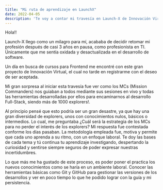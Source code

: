 ```yaml
---
title: "Mi ruta de aprendizaje en LaunchX"
date: 2022-04-05
description: 'Te voy a contar mi travesía en Launch-X de Innovación Virtual'
---
```

Hola!!

Launch-X llego como un milagro para mí, acababa de decidir retomar mi profesión después de casi 3 años en pausa, como profesionista en TI. Únicamente que me sentía oxidada y desactualizada en el desarrollo de software.

Un día en busca de cursos para Frontend me encontré con este gran proyecto de Innovación Virtual, el cual no tarde en registrarme con el deseo de ser aceptada.

Mi gran sorpresa al iniciar esta travesía fue ver como los MCs (Mission Commanders) nos guiaban a todos mediante sus sesiones en vivo y todas las herramientas desarrolladas por ellos para encaminarnos al desarrollo Full-Stack, siendo más de 1000 explorers!.

Al principio pensé que esto podría ser un gran desastre, ya que hay una gran diversidad de explorers, unos con conocimientos nulos, básicos o intermedios. Lo cual, me preguntaba ¿Cuál será la estrategia de los MCs para no perder el interés de los explorers? Mi respuesta fue contestada conforme los días pasaban. La metodología empleada fue, motiva y permite que cada uno aprenda a su ritmo, con un enfoque laboral. Te doy las bases de cada tema y tú continua tu aprendizaje investigando, despertando la curiosidad y sentirse siempre seguros de poder expresar nuestras incertidumbres.

Lo que más me ha gustado de este proceso, es poder poner el practica los nuevos conocimientos como se haría en un ambiente laboral. Conocer las herramientas básicas como Git y GitHub para gestionar las versiones de los desarrollos y ver en poco tiempo lo que he podido lograr con la guía y mi persistencia.



